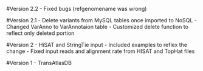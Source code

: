 #Version 2.2
	- Fixed bugs (refgenomename was wrong)

#Version 2.1
	- Delete variants from MySQL tables once imported to NoSQL
	- Changed VarAnno to VarAnnotaion table 
	- Customized delete function to reflect only deleted portion

#Version 2
	- HiSAT and StringTie input
	- Included examples to reflex the change
	- Fixed input reads and alignment rate from HISAT and TopHat files

#Version 1
	- TransAtlasDB


